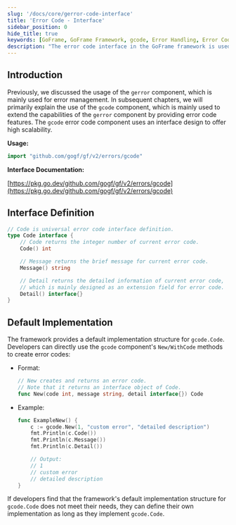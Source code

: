 ```yaml
---
slug: '/docs/core/gerror-code-interface'
title: 'Error Code - Interface'
sidebar_position: 0
hide_title: true
keywords: [GoFrame, GoFrame Framework, gcode, Error Handling, Error Code Interface, Interface Definition, High Scalability, Error Code Component, Custom Error Code, Interface Design]
description: "The error code interface in the GoFrame framework is used for error handling, primarily describing the interface design and high scalability of the error code component gcode. By implementing the Code interface, developers can customize error codes. The framework provides a default implementation, but developers can also extend and implement their own error code logic as needed."
---
```


## Introduction

Previously, we discussed the usage of the `gerror` component, which is mainly used for error management. In subsequent chapters, we will primarily explain the use of the `gcode` component, which is mainly used to extend the capabilities of the `gerror` component by providing error code features. The `gcode` error code component uses an interface design to offer high scalability.

**Usage:**

```go
import "github.com/gogf/gf/v2/errors/gcode"
```

**Interface Documentation:**

[https://pkg.go.dev/github.com/gogf/gf/v2/errors/gcode](https://pkg.go.dev/github.com/gogf/gf/v2/errors/gcode)


## Interface Definition

```go
// Code is universal error code interface definition.
type Code interface {
    // Code returns the integer number of current error code.
    Code() int

    // Message returns the brief message for current error code.
    Message() string

    // Detail returns the detailed information of current error code,
    // which is mainly designed as an extension field for error code.
    Detail() interface{}
}
```

## Default Implementation

The framework provides a default implementation structure for `gcode.Code`. Developers can directly use the `gcode` component's `New/WithCode` methods to create error codes:

- Format:

    ```go
    // New creates and returns an error code.
    // Note that it returns an interface object of Code.
    func New(code int, message string, detail interface{}) Code
    ```

- Example:

    ```go
    func ExampleNew() {
        c := gcode.New(1, "custom error", "detailed description")
        fmt.Println(c.Code())
        fmt.Println(c.Message())
        fmt.Println(c.Detail())

        // Output:
        // 1
        // custom error
        // detailed description
    }
    ```

If developers find that the framework's default implementation structure for `gcode.Code` does not meet their needs, they can define their own implementation as long as they implement `gcode.Code`.